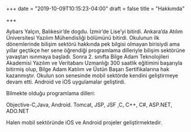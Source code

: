 +++
date = "2019-10-09T10:15:23-04:00"
draft = false
title = "Hakkımda"

+++

Aybars Yalçın, Balıkesir’de dogdu. İzmir’de Lise’yi bitirdi. Ankara’da Atılım Üniversitesi Yazılım Mühendisliği bölümünü bitirdi. Okulunun ilk dönemlerinde bilişim sektörü hakkında pek bilgisi olmayan birisiydi ama yıllar geçtikçe her sene öğrendiği programlama dilleriyle bilişim sektörüne yavaştan ısınmaya başladı. Sonra 2. sınıfta Bilge Adam Teknolojileri Akademisi Yazılım ve Veritabanı Uzmanlığı 300 saatlik eğitimini başarıyla bitirmiş olup, Bilge Adam Katılım ve Üstün Başarı Sertifikalarına hak kazanmıştır. Okulun son senesinde mobil sektörde kendini geliştirmeye devam etti. Android ve iOS uygulamalar geliştirdi.

Bilmekte olduğu programlama dilleri:

Objective-C,Java, Android. Tomcat, JSP, JSF ,C, C++, C#, ASP.NET, ADO.NET

Halen mobil sektöründe iOS ve Android projeler geliştirmektedir.
